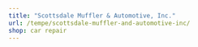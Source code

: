 ```yaml
---
title: "Scottsdale Muffler & Automotive, Inc."
url: /tempe/scottsdale-muffler-and-automotive-inc/
shop: car repair
---
```

